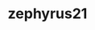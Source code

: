 ---
title: zephyrus21
github: https://github.com/zephyrus21
mode: dark
transition: 1s
score: 44.1
archetype:
- Little Bit of Everything
---